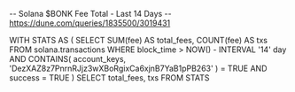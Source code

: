 -- Solana $BONK Fee Total - Last 14 Days
-- https://dune.com/queries/1835500/3019431

WITH
  STATS AS (
    SELECT
      SUM(fee) AS total_fees,
      COUNT(fee) AS txs
    FROM
      solana.transactions
    WHERE
      block_time > NOW() - INTERVAL '14' day
      AND CONTAINS(
        account_keys,
        'DezXAZ8z7PnrnRJjz3wXBoRgixCa6xjnB7YaB1pPB263'
      ) = TRUE
      AND success = TRUE
  )
SELECT
  total_fees,
  txs
FROM
  STATS
